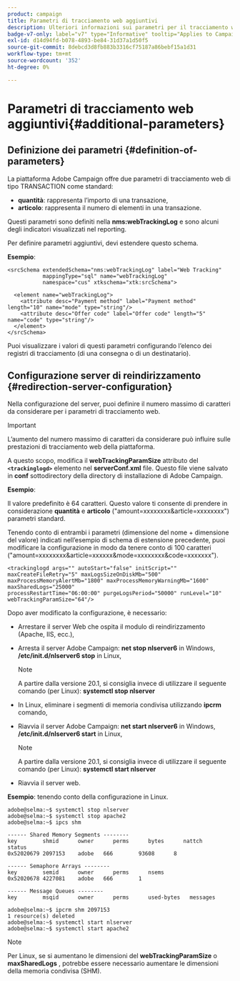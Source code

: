 ```yaml
---
product: campaign
title: Parametri di tracciamento web aggiuntivi
description: Ulteriori informazioni sui parametri per il tracciamento web
badge-v7-only: label="v7" type="Informative" tooltip="Applies to Campaign Classic v7 only"
exl-id: d14d94fd-b078-4893-be84-31d37a1d50f5
source-git-commit: 8debcd3d8fb883b3316cf75187a86bebf15a1d31
workflow-type: tm+mt
source-wordcount: '352'
ht-degree: 0%

---
```


# Parametri di tracciamento web aggiuntivi{#additional-parameters}

## Definizione dei parametri {#definition-of-parameters}

La piattaforma Adobe Campaign offre due parametri di tracciamento web di tipo TRANSACTION come standard:

* **quantità**: rappresenta l’importo di una transazione,
* **articolo**: rappresenta il numero di elementi in una transazione.

Questi parametri sono definiti nella **nms:webTrackingLog** e sono alcuni degli indicatori visualizzati nel reporting.

Per definire parametri aggiuntivi, devi estendere questo schema.

**Esempio**:

```
<srcSchema extendedSchema="nms:webTrackingLog" label="Web Tracking"
           mappingType="sql" name="webTrackingLog" 
           namespace="cus" xtkschema="xtk:srcSchema">

  <element name="webTrackingLog">
    <attribute desc="Payment method" label="Payment method" length="10" name="mode" type="string"/>
    <attribute desc="Offer code" label="Offer code" length="5" name="code" type="string"/>
  </element>
</srcSchema>
```

Puoi visualizzare i valori di questi parametri configurando l’elenco dei registri di tracciamento (di una consegna o di un destinatario).

## Configurazione server di reindirizzamento {#redirection-server-configuration}

Nella configurazione del server, puoi definire il numero massimo di caratteri da considerare per i parametri di tracciamento web.

>[!IMPORTANT]
>
>L’aumento del numero massimo di caratteri da considerare può influire sulle prestazioni di tracciamento web della piattaforma.

A questo scopo, modifica il **webTrackingParamSize** attributo del **`<trackinglogd>`** elemento nel **serverConf.xml** file. Questo file viene salvato in **conf** sottodirectory della directory di installazione di Adobe Campaign.

**Esempio**:

Il valore predefinito è 64 caratteri. Questo valore ti consente di prendere in considerazione **quantità** e **articolo** (&quot;amount=xxxxxxxx&amp;article=xxxxxxxx&quot;) parametri standard.

Tenendo conto di entrambi i parametri (dimensione del nome + dimensione del valore) indicati nell’esempio di schema di estensione precedente, puoi modificare la configurazione in modo da tenere conto di 100 caratteri (&quot;amount=xxxxxxxx&amp;article=xxxxxx&amp;mode=xxxxxxxx&amp;code=xxxxxxx&quot;).

```
<trackinglogd args="" autoStart="false" initScript="" maxCreateFileRetry="5" maxLogsSizeOnDiskMb="500"
maxProcessMemoryAlertMb="1800" maxProcessMemoryWarningMb="1600" maxSharedLogs="25000"
processRestartTime="06:00:00" purgeLogsPeriod="50000" runLevel="10"
webTrackingParamSize="64"/>
```

Dopo aver modificato la configurazione, è necessario:

* Arrestare il server Web che ospita il modulo di reindirizzamento (Apache, IIS, ecc.),
* Arresta il server Adobe Campaign: **net stop nlserver6** in Windows, **/etc/init.d/nlserver6 stop** in Linux,

   >[!NOTE]
   >
   >A partire dalla versione 20.1, si consiglia invece di utilizzare il seguente comando (per Linux): **systemctl stop nlserver**

* In Linux, eliminare i segmenti di memoria condivisa utilizzando **ipcrm** comando,
* Riavvia il server Adobe Campaign: **net start nlserver6** in Windows, **/etc/init.d/nlserver6 start** in Linux,

   >[!NOTE]
   >
   >A partire dalla versione 20.1, si consiglia invece di utilizzare il seguente comando (per Linux): **systemctl start nlserver**

* Riavvia il server web.

**Esempio**: tenendo conto della configurazione in Linux.

```
adobe@selma:~$ systemctl stop nlserver
adobe@selma:~$ systemctl stop apache2
adobe@selma:~$ ipcs shm

------ Shared Memory Segments --------
key        shmid      owner      perms      bytes      nattch     status      
0x52020679 2097153    adobe   666        93608      8                       

------ Semaphore Arrays --------
key        semid      owner      perms      nsems     
0x52020678 4227081    adobe   666        1         

------ Message Queues --------
key        msqid      owner      perms      used-bytes   messages    

adobe@selma:~$ ipcrm shm 2097153                             
1 resource(s) deleted
adobe@selma:~$ systemctl start nlserver
adobe@selma:~$ systemctl start apache2
```

>[!NOTE]
>
>Per Linux, se si aumentano le dimensioni del **webTrackingParamSize** o **maxSharedLogs** , potrebbe essere necessario aumentare le dimensioni della memoria condivisa (SHM).
